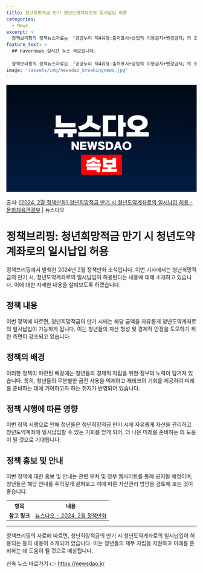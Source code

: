 ```yaml
---
title: 청년희망적금 만기 청년도약계좌로의 일시납입 허용
categories:
  - News
excerpt: >
  정책브리핑의 정책뉴스자료는 「공공누리 제4유형:출처표시+상업적 이용금지+변경금지」의 조건에 따라 자유롭게 이…
feature_text: >
  ## navernews 실시간 뉴스 속보입니다.

  정책브리핑의 정책뉴스자료는 「공공누리 제4유형:출처표시+상업적 이용금지+변경금지」의 조건에 따라 자유롭게 이…
image: '/assets/img/newsdao_breakingnews.jpg'
---
```


![뉴스다오 속보](/assets/img/newsdao_breakingnews.jpg)

<p>출처: <a href="https://newsdao.kr/3138" rel="dofollow">[2024. 2월 정책만화] 청년희망적금 만기 시 청년도약계좌로의 일시납입 허용 - 문화체육관광부</a> | 뉴스다오</p>

<h1>정책브리핑: 청년희망적금 만기 시 청년도약계좌로의 일시납입 허용</h1>

<p data-ke-size="size16">정책브리핑에서 발췌한 2024년 2월 정책만화 소식입니다. 이번 기사에서는 청년희망적금의 만기 시, 청년도약계좌로의 일시납입이 허용된다는 내용에 대해 소개하고 있습니다. 이에 대한 자세한 내용을 살펴보도록 하겠습니다.</p>

<h2 data-ke-size="size26">정책 내용</h2>

<p data-ke-size="size16">이번 정책에 따르면, 청년희망적금의 만기 시에는 해당 금액을 자유롭게 청년도약계좌로의 일시납입이 가능하게 됩니다. 이는 청년들의 자산 형성 및 경제적 안정을 도모하기 위한 측면이 강조되고 있습니다.</p>

<h2 data-ke-size="size26">정책의 배경</h2>

<p data-ke-size="size16">이러한 정책이 마련된 배경에는 청년들의 경제적 자립을 위한 정부의 노력이 담겨져 있습니다. 특히, 청년들의 무분별한 금전 사용을 억제하고 재테크의 기회를 제공하여 미래를 준비하는 데에 기여하고자 하는 취지가 반영되어 있습니다.</p>

<h2 data-ke-size="size26">정책 시행에 따른 영향</h2>

<p data-ke-size="size16">이번 정책 시행으로 인해 청년들은 청년희망적금 만기 시에 자유롭게 자산을 관리하고 청년도약계좌에 일시납입할 수 있는 기회를 얻게 되어, 더 나은 미래를 준비하는 데 도움이 될 것으로 기대됩니다.</p>

<h2 data-ke-size="size26">정책 홍보 및 안내</h2>

<p data-ke-size="size16">이번 정책에 대한 홍보 및 안내는 관련 부처 및 정부 웹사이트를 통해 공지될 예정이며, 청년들은 해당 안내를 주의깊게 살펴보고 이에 따른 자산관리 방안을 검토해 보는 것이 좋습니다.</p>

<table>
	<tr>
		<th>항목</th>
		<th>내용</th>
	</tr>
	<tr>
		<td style="text-align: center; height: 17px;"><b>참고 링크</b></td>
		<td style="text-align: center; height: 17px;"><a href="https://newsdao.kr/3138">뉴스다오 - 2024. 2월 정책만화</a></td>
	</tr>
</table>

<hr>

<p data-ke-size="size16">정책브리핑의 자료에 따르면, 청년희망적금의 만기 시 청년도약계좌로의 일시납입이 허용되는 등의 내용이 소개되어 있습니다. 이는 청년들의 재무 자립을 지원하고 미래를 준비하는 데 도움이 될 것으로 예상됩니다.</p> 

신속 뉴스 바로가기 👉 <a href="https://newsdao.kr" rel="dofollow">https://newsdao.kr</a>


